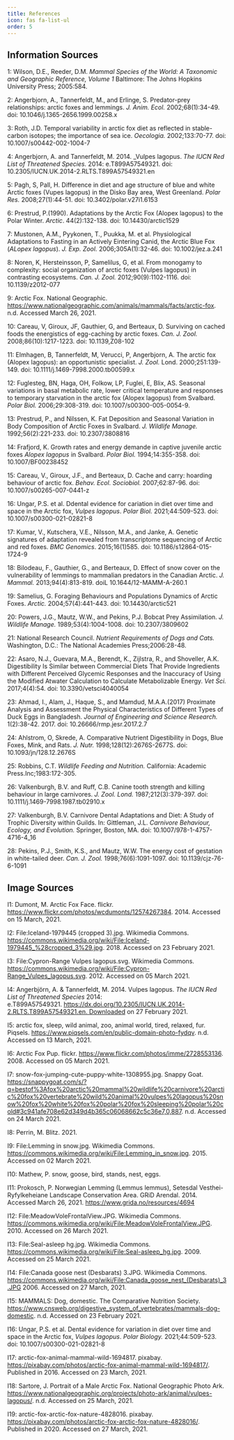 ```yaml
---
title: References
icon: fas fa-list-ul
order: 5
---
```


## Information Sources
1: Wilson, D.E., Reeder, D.M. _Mammal Species of the World: A Taxonomic and Geographic Reference, Volume 1_ Baltimore: The Johns Hopkins University Press; 2005:584.

2: Angerbjorn, A., Tannerfeldt, M., and Erlinge, S. Predator-prey relationships: arctic foxes and lemmings. _J. Anim. Ecol._ 2002;68(1):34-49. doi: 10.1046/j.1365-2656.1999.00258.x

3: Roth, J.D. Temporal variability in arctic fox diet as reflected in stable-carbon isotopes; the importance of sea ice. _Oecologia._ 2002;133:70-77. doi: 10.1007/s00442-002-1004-7

4: Angerbjorn, A. and Tannerfeldt, M. 2014. _Vulpes lagopus. _The IUCN Red List of Threatened Species._ 2014: e.T899A57549321. doi: 10.2305/IUCN.UK.2014-2.RLTS.T899A57549321.en

5: Pagh, S, Pall, H. Difference in diet and age structure of blue and white Arctic foxes (Vupes lagopus) in the Disko Bay area, West Greenland. _Polar Res._ 2008;27(1):44-51. doi: 10.3402/polar.v27i1.6153

6: Prestrud, P.(1990). Adaptations by the Arctic Fox (Alopex lagopus) to the Polar Winter. _Arctic_. 44(2):132-138. doi: 10.14430/arctic1529

7: Mustonen, A.M., Pyykonen, T., Puukka, M. et al. Physiological Adaptations to Fasting in an Actively Eintering Canid, the Arctic Blue Fox (_ALopex lagopus_). _J. Exp. Zool._ 2006;305A(1):32-46. doi: 10.1002/jez.a.241

8:  Noren, K, Hersteinsson, P, Samelilus, G, et al. From monogamy to complexity: social organization of arctic foxes (Vulpes lagopus) in contrasting ecosystems. _Can. J. Zool._ 2012;90(9):1102-1116. doi: 10.1139/z2012-077

9: Arctic Fox. National Geographic. https://www.nationalgeographic.com/animals/mammals/facts/arctic-fox. n.d. Accessed March 26, 2021.

10: Careau, V, Giroux, JF, Gauthier, G, and Berteaux, D. Surviving on cached foods the energistics of egg-caching by arctic foxes. _Can. J. Zool._ 2008;86(10):1217-1223. doi: 10.1139,Z08-102

11: Elmhagen, B, Tannerfeldt, M, Verucci, P, Angerbjorn, A. The arctic fox (Alopex lagopus): an opportunistic specialist. _J. Zool._ Lond. 2000;251:139-149. doi: 10.1111/j.1469-7998.2000.tb00599.x

12: Fuglesteg, BN, Haga, OH, Folkow, LP, Fuglei, E, Blix, AS. Seasonal variations in basal metabolic rate, lower critical temperature and responses to temporary starvation in the arctic fox (Alopex lagopus) from Svalbard. _Polar Biol._ 2006;29:308-319. doi: 10.1007/s00300-005-0054-9.

13:  Prestrud, P., and Nilssen, K. Fat Deposition and Seasonal Variation in Body Composition of Arctic Foxes in Svalbard. _J. Wildlife Manage._ 1992;56(2):221-233. doi: 10.2307/3808816

14: Frafjord, K. Growth rates and energy demande in captive juvenile arctic foxes _Alopex lagopus_ in Svalbard. _Polar Biol._ 1994;14:355-358. doi: 10.1007/BF00238452

15: Careau, V., Giroux, J.F., and Berteaux, D. Cache and carry: hoarding behaviour of arctic fox. _Behav. Ecol. Sociobiol._ 2007;62:87-96. doi: 10.1007/s00265-007-0441-z

16: Ungar, P.S. et al. Ddental evidence for cariation in diet over time and space in the Arctic fox, _Vulpes lagopus_. _Polar Biol._ 2021;44:509-523. doi: 10.1007/s00300-021-02821-8

17: Kumar, V., Kutschera, V.E., Nilsson, M.A., and Janke, A. Genetic signatures of adaptation revealed from transcriptome sequencing of Arctic and red foxes. _BMC Genomics_. 2015;16(1)585. doi: 10.1186/s12864-015-1724-9

18: Bilodeau, F., Gauthier, G., and Berteaux, D. Effect of snow cover on the vulnerability of lemmings to mammalian predators in the Canadian Arctic. _J. Mammal._ 2013;94(4):813-819. doiL 10.1644/12-MAMM-A-260.1

19: Samelius, G. Foraging Behaviours and Populations Dynamics of Arctic Foxes. _Arctic._ 2004;57(4):441-443. doi: 10.14430/arctic521

20: Powers, J.G., Mautz, W.W., and Pekins, P.J. Bobcat Prey Assimilation. _J. Wildlife Manage._ 1989;53(4):1004-1008. doi: 10.2307/3809602

21: National Research Council. _Nutrient Requirements of Dogs and Cats._ Washington, D.C.: The National Academies Press;2006:28-48.

22: Asaro, N.J., Guevara, M.A., Berendt, K., Zijlstra, R., and Shoveller, A.K. Digestibility Is Similar between Commercial Diets That Provide Ingredients with Different Perceived Glycemic Responses and the Inaccuracy of Using the Modified Atwater Calculation to Calculate Metabolizable Energy. _Vet Sci._ 2017;4(4):54. doi: 10.3390/vetsci4040054

23: Ahmad, I., Alam, J., Haque, S., and Mamdud, M.A.A.(2017) Proximate Analysis and Assessment the Physical Characteristics of Different Types of Duck Eggs in Bangladesh. _Journal of Engineering and Science Research._ 1(2):38-42. 2017. doi: 10.26666/rmp.jesr.2017.2.7

24: Ahlstrom, O, Skrede, A. Comparative Nutrient Digestibility in Dogs, Blue Foxes, Mink, and Rats. _J. Nutr._ 1998;128(12):2676S-2677S. doi: 10.1093/jn/128.12.2676S

25: Robbins, C.T. _Wildlife Feeding and Nutrition._ California: Academic Press.Inc;1983:172-305.

26: Valkenburgh, B.V. and Ruff, C.B. Canine tooth strength and killing behaviour in large carnivores. _J. Zool. Lond._ 1987;212(3):379-397. doi: 10.1111/j.1469-7998.1987.tb02910.x

27:  Valkenburgh, B.V. Carnivore Dental Adaptations and Diet: A Study of Trophic Diversity within Guilds. In: Gittleman, J.L. _Carnivore Behaviour, Ecology, and Evolution._ Springer, Boston, MA. doi: 10.1007/978-1-4757-4716-4_16

28: Pekins, P.J., Smith, K.S., and Mautz, W.W. The energy cost of gestation in white-tailed deer. _Can. J. Zool._ 1998;76(6):1091-1097. doi: 10.1139/cjz-76-6-1091

## Image Sources
I1: Dumont, M. Arctic Fox Face. flickr. https://www.flickr.com/photos/wcdumonts/12574267384. 2014. Accessed on 15 March, 2021.

I2: File:Iceland-1979445 (cropped 3).jpg. Wikimedia Commons. https://commons.wikimedia.org/wiki/File:Iceland-1979445_%28cropped_3%29.jpg. 2018. Accessed on 23 February 2021.

I3:  File:Cypron-Range Vulpes lagopus.svg. Wikimedia Commons. https://commons.wikimedia.org/wiki/File:Cypron-Range_Vulpes_lagopus.svg. 2012. Accessed on 05 March 2021.

I4: Angerbjörn, A. & Tannerfeldt, M. 2014. Vulpes lagopus. _The IUCN Red List of Threatened Species_ 2014: e.T899A57549321. https://dx.doi.org/10.2305/IUCN.UK.2014-2.RLTS.T899A57549321.en. Downloaded on 27 February 2021.

I5: arctic fox, sleep, wild animal, zoo, animal world, tired, relaxed, fur. Piqsels. https://www.piqsels.com/en/public-domain-photo-fydqv. n.d. Accessed on 13 March, 2021.

I6: Arctic Fox Pup. flickr. https://www.flickr.com/photos/imme/2728553136. 2008. Accessed on 05 March 2021.

I7: snow-fox-jumping-cute-puppy-white-1308955.jpg. Snappy Goat. https://snappygoat.com/s/?q=bestof%3Afox%20arctic%20mammal%20wildlife%20carnivore%20arctic%20fox%20vertebrate%20wild%20animal%20vulpes%20lagopus%20snow%20fox%20white%20fox%20polar%20fox%20sleeping%20polar%20cold#3c941afe708e62d349d4b365c06068662c5c36e7,0,887. n.d. Accessed on 24 March 2021.

I8: Perrin, M. Blitz. 2021.

I9: File:Lemming in snow.jpg. Wikimedia Commons. https://commons.wikimedia.org/wiki/File:Lemming_in_snow.jpg. 2015. Accessed on 02 March 2021.

I10:  Mathew, P. snow, goose, bird, stands, nest, eggs.

I11: Prokosch, P. Norwegian Lemming (Lemmus lemmus), Setesdal Vesthei-Ryfylkeheiane Landscape Conservation Area. GRiD Arendal. 2014. Accessed March 26, 2021. https://www.grida.no/resources/4694

I12: File:MeadowVoleFrontalView.JPG. Wikimedia Commons. https://commons.wikimedia.org/wiki/File:MeadowVoleFrontalView.JPG. 2010. Accessed on 26 March 2021.

I13: File:Seal-asleep hg.jpg. Wikimedia Commons. https://commons.wikimedia.org/wiki/File:Seal-asleep_hg.jpg. 2009. Accessed on 25 March 2021.

I14: File:Canada goose nest (Desbarats) 3.JPG. Wikimedia Commons. https://commons.wikimedia.org/wiki/File:Canada_goose_nest_(Desbarats)_3.JPG 2006. Accessed on 27 March, 2021.

I15: MAMMALS: Dog, domestic. The Comparative Nutrition Society. https://www.cnsweb.org/digestive_system_of_vertebrates/mammals-dog-domestic. n.d. Accessed on 23 February 2021.

I16: Ungar, P.S. et al. Dental evidence for variation in diet over time and space in the Arctic fox, _Vulpes lagopus_. _Polar Biology._ 2021;44:509-523. doi: 10.1007/s00300-021-02821-8

I17: arctic-fox-animal-mammal-wild-1694817. pixabay. https://pixabay.com/photos/arctic-fox-animal-mammal-wild-1694817/. Published in 2016. Accessed on 23 March, 2021.

I18: Sartore, J. Portrait of a Male Arctic Fox. National Geographic Photo Ark. https://www.nationalgeographic.org/projects/photo-ark/animal/vulpes-lagopus/. n.d. Accessed on 25 March, 2021.

I19: arctic-fox-arctic-fox-nature-4828016. pixabay. https://pixabay.com/photos/arctic-fox-arctic-fox-nature-4828016/. Published in 2020. Accessed on 27 March, 2021.
